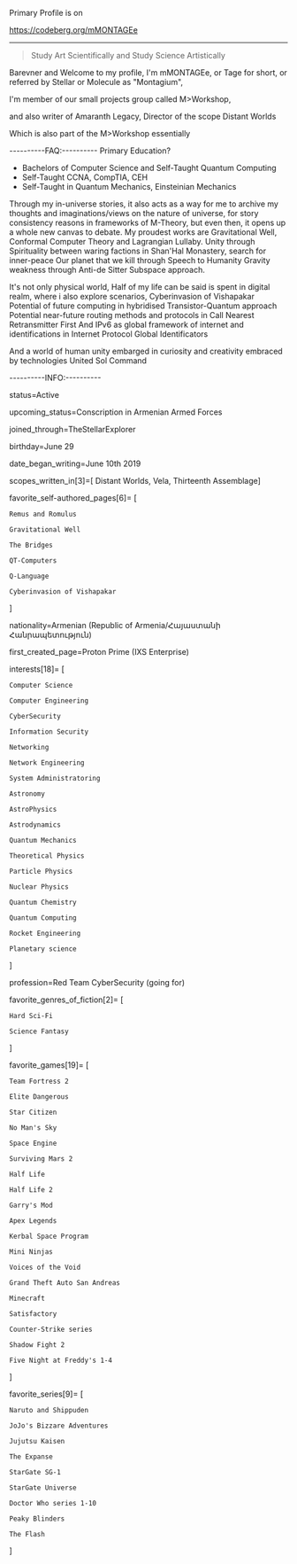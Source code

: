 Primary Profile is on 

 https://codeberg.org/mMONTAGEe

 ---

 >Study Art Scientifically and Study Science Artistically

Barevner and Welcome to my profile, I'm mMONTAGEe, or Tage for short,
or referred by Stellar or Molecule as "Montagium",

I'm member of our small projects group called  M>Workshop,

and also writer of Amaranth Legacy, Director of the scope  Distant Worlds

Which is also part of the M>Workshop essentially

----------FAQ:----------
Primary Education?

* Bachelors of Computer Science and Self-Taught Quantum Computing
* Self-Taught CCNA, CompTIA, CEH
* Self-Taught in Quantum Mechanics, Einsteinian Mechanics

Through my in-universe stories, it also acts as a way for me to archive my thoughts and 
imaginations/views on the nature of universe, for story consistency reasons in frameworks of M-Theory,
but even then,
it opens up a whole new canvas to debate.
My proudest works are Gravitational Well, Conformal Computer Theory and Lagrangian Lullaby.
Unity through Spirituality between waring factions in Shan'Hal Monastery, search for inner-peace
Our planet that we kill through Speech to Humanity
Gravity weakness through Anti-de Sitter Subspace approach.

It's not only physical world, Half of my life can be said is spent in digital realm,
where i also explore scenarios, Cyberinvasion of Vishapakar
Potential of future computing in hybridised Transistor-Quantum approach
Potential near-future routing methods and protocols in Call Nearest Retransmitter First
And IPv6 as global framework of internet and identifications in Internet Protocol Global Identificators

And a world of human unity embarged in curiosity and creativity embraced by technologies United Sol Command

----------INFO:----------

status=Active

upcoming_status=Conscription in Armenian Armed Forces

joined_through=TheStellarExplorer

birthday=June 29

date_began_writing=June 10th 2019

scopes_written_in[3]=[ Distant Worlds,  Vela,  Thirteenth Assemblage]

favorite_self-authored_pages[6]=
[

    Remus and Romulus

    Gravitational Well

    The Bridges

    QT-Computers

    Q-Language

    Cyberinvasion of Vishapakar


]

nationality=Armenian (Republic of Armenia/Հայաստանի Հանրապետություն)

first_created_page=Proton Prime (IXS Enterprise)

interests[18]=
[

    Computer Science

    Computer Engineering

    CyberSecurity

    Information Security

    Networking

    Network Engineering

    System Administratoring

    Astronomy

    AstroPhysics

    Astrodynamics

    Quantum Mechanics

    Theoretical Physics

    Particle Physics

    Nuclear Physics

    Quantum Chemistry

    Quantum Computing

    Rocket Engineering

    Planetary science


]

profession=Red Team CyberSecurity (going for)

favorite_genres_of_fiction[2]=
[

    Hard Sci-Fi

    Science Fantasy


]


favorite_games[19]=
[

    Team Fortress 2

    Elite Dangerous

    Star Citizen

    No Man's Sky

    Space Engine

    Surviving Mars 2

    Half Life

    Half Life 2

    Garry's Mod

    Apex Legends

    Kerbal Space Program

    Mini Ninjas

    Voices of the Void

    Grand Theft Auto San Andreas

    Minecraft

    Satisfactory

    Counter-Strike series

    Shadow Fight 2

    Five Night at Freddy's 1-4


]

favorite_series[9]=
[

    Naruto and Shippuden

    JoJo's Bizzare Adventures

    Jujutsu Kaisen

    The Expanse

    StarGate SG-1

    StarGate Universe

    Doctor Who series 1-10

    Peaky Blinders

    The Flash


]


